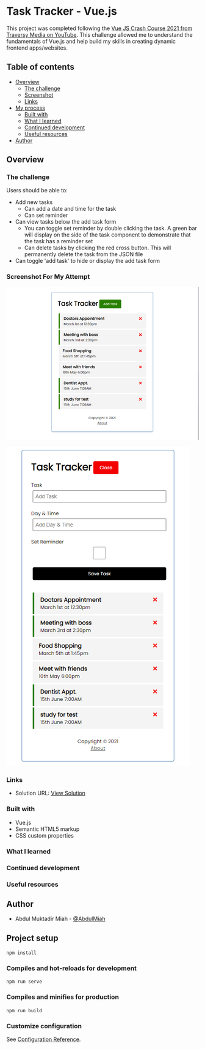 # Task Tracker - Vue.js

This project was completed following the [Vue JS Crash Course 2021 from Traversy Media on YouTube](https://www.youtube.com/watch?v=qZXt1Aom3Cs). This challenge allowed me to understand the fundamentals of Vue.js and help build my skills in creating dynamic frontend apps/websites.

## Table of contents

- [Overview](#overview)
  - [The challenge](#the-challenge)
  - [Screenshot](#screenshot-for-my-attempt)
  - [Links](#links)
- [My process](#my-process)
  - [Built with](#built-with)
  - [What I learned](#what-i-learned)
  - [Continued development](#continued-development)
  - [Useful resources](#useful-resources)
- [Author](#author)

## Overview

### The challenge

Users should be able to:

- Add new tasks
  - Can add a date and time for the task
  - Can set reminder
- Can view tasks below the add task form
  - You can toggle set reminder by double clicking the task. A green bar will display on the side of the task component to demonstrate that the task has a reminder set
  - Can delete tasks by clicking the red cross button. This will permanently delete the task from the JSON file
- Can toggle 'add task' to hide or display the add task form

### Screenshot For My Attempt

![View of all tasks with add task form toggled off](./screenshots/viewOfAllTasks.png)

![View of all tasks with add task form toggled on](./screenshots/viewOfAddTaskForm.png)


### Links

- Solution URL: [View Solution](https://github.com/AbdulMiah/vue-task_tracker)


### Built with

- Vue.js
- Semantic HTML5 markup
- CSS custom properties


### What I learned



<!-- ```css

``` -->


### Continued development

<!-- In the future, I could focus on adding more elements/items for the background. At the moment, the background is white and plain, and I could have added extra elements to make it more interesting. This will help me improve my creativity and in the future, I could tackle projects with a more creative/innovative approach. -->


### Useful resources

<!-- - [@media query](https://stackoverflow.com/questions/21075983/how-to-use-particular-css-styles-based-on-screen-size-device/45695130) - This helped me for changing CSS styles based on screen size on device. I really liked this CSS query and will use it going forward.
- [Bootstrap Grid](https://getbootstrap.com/docs/5.0/layout/grid/) - This is an amazing library which helped me implement a responsive design. I'd recommend it to anyone who wants to make their website responsive. -->


## Author

- Abdul Muktadir Miah - [@AbdulMiah](https://github.com/AbdulMiah)


## Project setup
```
npm install
```

### Compiles and hot-reloads for development
```
npm run serve
```

### Compiles and minifies for production
```
npm run build
```

### Customize configuration
See [Configuration Reference](https://cli.vuejs.org/config/).
